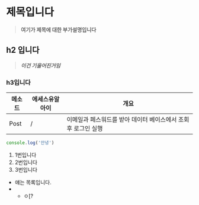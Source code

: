 # 제목입니다
> **여기가 제목에 대한 부가설명입니다**

## h2 입니다
> ***이건 기울어진거임***
### h3입니다

|메소드|에세스유알아이|개요|
|-------|-------------|------------------------------------------|
|Post|/|이메일과 페스워드를 받아 데이터 베이스에서 조회 후 로그인 실행|


```javascript
console.log('안녕')
```

1. 1번입니다
2. 2번입니다
5. 3번입니다

- 얘는 목록입니다.
- - ㅇ[?
